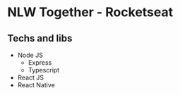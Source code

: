 # NLW Together - Rocketseat

## Techs and libs

- Node JS
    - Express
    - Typescript
- React JS
- React Native


